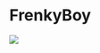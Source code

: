 # FrenkyBoy
<html>
  <body
   <main>
    <p><a target"_blank" href="Gyms4you</h1"><img src="https://www.mojkvart.hr/lang/stranica/wsfoto/156753.jpg"</a>
    </main>
   </body>
  </html>
